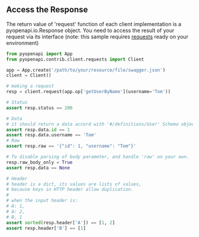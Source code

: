 ## Access the Response
The return value of 'request' function of each client implementation is a pyopenapi.io.Response object.
You need to access the result of your request via its interface (note: this sample requires [requests](https://github.com/kennethreitz/requests) ready on your environment)

```python
from pyopenapi import App
from pyopenapi.contrib.client.requests import Client

app = App.create('/path/to/your/resource/file/swagger.json')
client = Client()

# making a request
resp = client.request(app.op['getUserByName'](username='Tom'))

# Status
assert resp.status == 200

# Data
# it should return a data accord with '#/definitions/User' Schema object
assert resp.data.id == 1
assert resp.data.username == 'Tom'
# Raw
assert resp.raw == '{"id": 1, "username": "Tom"}'

# To disable parsing of body parameter, and handle 'raw' on your own.
resp.raw_body_only = True
assert resp.data == None

# Header
# header is a dict, its values are lists of values,
# because keys in HTTP header allow duplication.
#
# when the input header is:
# A: 1,
# A: 2,
# B, 1
assert sorted(resp.header['A']) == [1, 2]
assert resp.header['B'] == [1]
```
